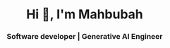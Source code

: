 <h1 align="center">Hi 👋, I'm Mahbubah</h1>
<h3 align="center">Software developer | Generative AI Engineer</h3>